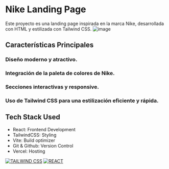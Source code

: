 # Nike Landing Page
Este proyecto es una landing page inspirada en la marca Nike, desarrollada con HTML y estilizada con Tailwind CSS.
![image](https://github.com/Krlozces/landing_page/assets/103806591/f64cf656-db53-406f-8e0b-245e5bea9549)

## Características Principales
### Diseño moderno y atractivo.
### Integración de la paleta de colores de Nike.
### Secciones interactivas y responsive.
### Uso de Tailwind CSS para una estilización eficiente y rápida.

## Tech Stack Used
- React: Frontend Development
- TailwindCSS: Styling
- Vite: Build optimizer
- Git & Github: Version Control
- Vercel: Hosting

[![TAILWIND CSS](https://img.shields.io/badge/Tailwind_CSS-38B2AC?style=for-the-badge&logo=tailwind-css&logoColor=white)](https://tailwindcss.com/)
[![REACT](https://img.shields.io/badge/React-20232A?style=for-the-badge&logo=react&logoColor=61DAFB)](https://reactjs.org/)


